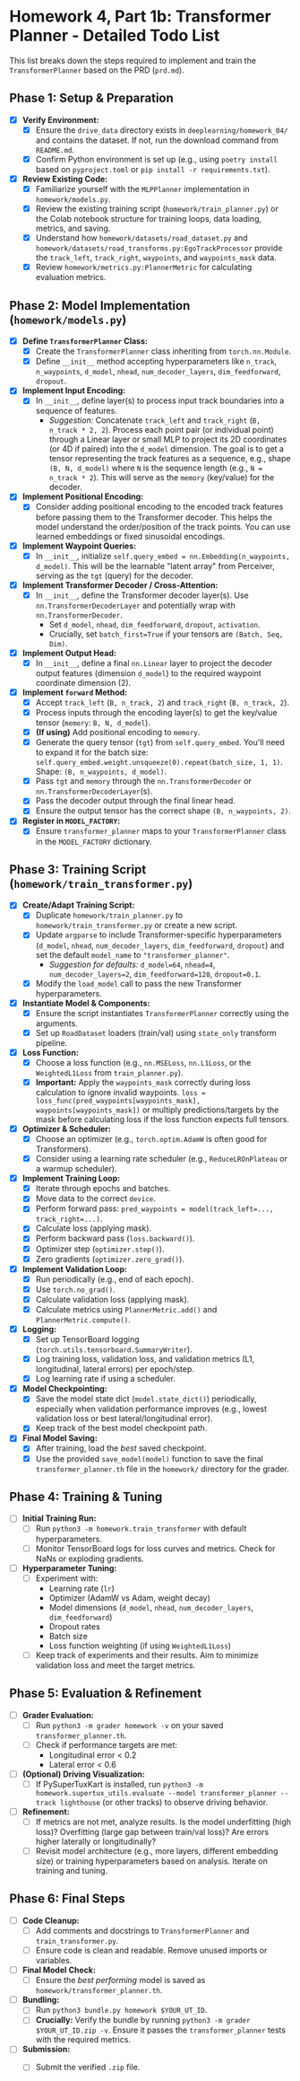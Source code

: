 # Homework 4, Part 1b: Transformer Planner - Detailed Todo List

This list breaks down the steps required to implement and train the `TransformerPlanner` based on the PRD (`prd.md`).

## Phase 1: Setup & Preparation

-   [X] **Verify Environment:**
    -   [X] Ensure the `drive_data` directory exists in `deeplearning/homework_04/` and contains the dataset. If not, run the download command from `README.md`.
    -   [X] Confirm Python environment is set up (e.g., using `poetry install` based on `pyproject.toml` or `pip install -r requirements.txt`).
-   [X] **Review Existing Code:**
    -   [X] Familiarize yourself with the `MLPPlanner` implementation in `homework/models.py`.
    -   [X] Review the existing training script (`homework/train_planner.py`) or the Colab notebook structure for training loops, data loading, metrics, and saving.
    -   [X] Understand how `homework/datasets/road_dataset.py` and `homework/datasets/road_transforms.py:EgoTrackProcessor` provide the `track_left`, `track_right`, `waypoints`, and `waypoints_mask` data.
    -   [X] Review `homework/metrics.py:PlannerMetric` for calculating evaluation metrics.

## Phase 2: Model Implementation (`homework/models.py`)

-   [X] **Define `TransformerPlanner` Class:**
    -   [X] Create the `TransformerPlanner` class inheriting from `torch.nn.Module`.
    -   [X] Define `__init__` method accepting hyperparameters like `n_track`, `n_waypoints`, `d_model`, `nhead`, `num_decoder_layers`, `dim_feedforward`, `dropout`.
-   [X] **Implement Input Encoding:**
    -   [X] In `__init__`, define layer(s) to process input track boundaries into a sequence of features.
        -   *Suggestion:* Concatenate `track_left` and `track_right` (`B, n_track * 2, 2`). Process each point pair (or individual point) through a Linear layer or small MLP to project its 2D coordinates (or 4D if paired) into the `d_model` dimension. The goal is to get a tensor representing the track features as a sequence, e.g., shape `(B, N, d_model)` where `N` is the sequence length (e.g., `N = n_track * 2`). This will serve as the `memory` (key/value) for the decoder.
-   [X] **Implement Positional Encoding:**
    -   [X] Consider adding positional encoding to the encoded track features before passing them to the Transformer decoder. This helps the model understand the order/position of the track points. You can use learned embeddings or fixed sinusoidal encodings.
-   [X] **Implement Waypoint Queries:**
    -   [X] In `__init__`, initialize `self.query_embed = nn.Embedding(n_waypoints, d_model)`. This will be the learnable "latent array" from Perceiver, serving as the `tgt` (query) for the decoder.
-   [X] **Implement Transformer Decoder / Cross-Attention:**
    -   [X] In `__init__`, define the Transformer decoder layer(s). Use `nn.TransformerDecoderLayer` and potentially wrap with `nn.TransformerDecoder`.
        -   Set `d_model`, `nhead`, `dim_feedforward`, `dropout`, `activation`.
        -   Crucially, set `batch_first=True` if your tensors are `(Batch, Seq, Dim)`.
-   [X] **Implement Output Head:**
    -   [X] In `__init__`, define a final `nn.Linear` layer to project the decoder output features (dimension `d_model`) to the required waypoint coordinate dimension (2).
-   [X] **Implement `forward` Method:**
    -   [X] Accept `track_left` (`B, n_track, 2`) and `track_right` (`B, n_track, 2`).
    -   [X] Process inputs through the encoding layer(s) to get the key/value tensor (`memory`: `B, N, d_model`).
    -   [X] **(If using)** Add positional encoding to `memory`.
    -   [X] Generate the query tensor (`tgt`) from `self.query_embed`. You'll need to expand it for the batch size: `self.query_embed.weight.unsqueeze(0).repeat(batch_size, 1, 1)`. Shape: `(B, n_waypoints, d_model)`.
    -   [X] Pass `tgt` and `memory` through the `nn.TransformerDecoder` or `nn.TransformerDecoderLayer`(s).
    -   [X] Pass the decoder output through the final linear head.
    -   [X] Ensure the output tensor has the correct shape `(B, n_waypoints, 2)`.
-   [X] **Register in `MODEL_FACTORY`:**
    -   [X] Ensure `transformer_planner` maps to your `TransformerPlanner` class in the `MODEL_FACTORY` dictionary.

## Phase 3: Training Script (`homework/train_transformer.py`)

-   [X] **Create/Adapt Training Script:**
    -   [X] Duplicate `homework/train_planner.py` to `homework/train_transformer.py` or create a new script.
    -   [X] Update `argparse` to include Transformer-specific hyperparameters (`d_model`, `nhead`, `num_decoder_layers`, `dim_feedforward`, `dropout`) and set the default `model_name` to `"transformer_planner"`.
        -   *Suggestion for defaults:* `d_model=64`, `nhead=4`, `num_decoder_layers=2`, `dim_feedforward=128`, `dropout=0.1`.
    -   [X] Modify the `load_model` call to pass the new Transformer hyperparameters.
-   [X] **Instantiate Model & Components:**
    -   [X] Ensure the script instantiates `TransformerPlanner` correctly using the arguments.
    -   [X] Set up `RoadDataset` loaders (train/val) using `state_only` transform pipeline.
-   [X] **Loss Function:**
    -   [X] Choose a loss function (e.g., `nn.MSELoss`, `nn.L1Loss`, or the `WeightedL1Loss` from `train_planner.py`).
    -   [X] **Important:** Apply the `waypoints_mask` correctly during loss calculation to ignore invalid waypoints. `loss = loss_func(pred_waypoints[waypoints_mask], waypoints[waypoints_mask])` or multiply predictions/targets by the mask before calculating loss if the loss function expects full tensors.
-   [X] **Optimizer & Scheduler:**
    -   [X] Choose an optimizer (e.g., `torch.optim.AdamW` is often good for Transformers).
    -   [X] Consider using a learning rate scheduler (e.g., `ReduceLROnPlateau` or a warmup scheduler).
-   [X] **Implement Training Loop:**
    -   [X] Iterate through epochs and batches.
    -   [X] Move data to the correct `device`.
    -   [X] Perform forward pass: `pred_waypoints = model(track_left=..., track_right=...)`.
    -   [X] Calculate loss (applying mask).
    -   [X] Perform backward pass (`loss.backward()`).
    -   [X] Optimizer step (`optimizer.step()`).
    -   [X] Zero gradients (`optimizer.zero_grad()`).
-   [X] **Implement Validation Loop:**
    -   [X] Run periodically (e.g., end of each epoch).
    -   [X] Use `torch.no_grad()`.
    -   [X] Calculate validation loss (applying mask).
    -   [X] Calculate metrics using `PlannerMetric.add()` and `PlannerMetric.compute()`.
-   [X] **Logging:**
    -   [X] Set up TensorBoard logging (`torch.utils.tensorboard.SummaryWriter`).
    -   [X] Log training loss, validation loss, and validation metrics (L1, longitudinal, lateral errors) per epoch/step.
    -   [X] Log learning rate if using a scheduler.
-   [X] **Model Checkpointing:**
    -   [X] Save the model state dict (`model.state_dict()`) periodically, especially when validation performance improves (e.g., lowest validation loss or best lateral/longitudinal error).
    -   [X] Keep track of the best model checkpoint path.
-   [X] **Final Model Saving:**
    -   [X] After training, load the *best* saved checkpoint.
    -   [X] Use the provided `save_model(model)` function to save the final `transformer_planner.th` file in the `homework/` directory for the grader.

## Phase 4: Training & Tuning

-   [ ] **Initial Training Run:**
    -   [ ] Run `python3 -m homework.train_transformer` with default hyperparameters.
    -   [ ] Monitor TensorBoard logs for loss curves and metrics. Check for NaNs or exploding gradients.
-   [ ] **Hyperparameter Tuning:**
    -   [ ] Experiment with:
        -   Learning rate (`lr`)
        -   Optimizer (AdamW vs Adam, weight decay)
        -   Model dimensions (`d_model`, `nhead`, `num_decoder_layers`, `dim_feedforward`)
        -   Dropout rates
        -   Batch size
        -   Loss function weighting (if using `WeightedL1Loss`)
    -   [ ] Keep track of experiments and their results. Aim to minimize validation loss and meet the target metrics.

## Phase 5: Evaluation & Refinement

-   [ ] **Grader Evaluation:**
    -   [ ] Run `python3 -m grader homework -v` on your saved `transformer_planner.th`.
    -   [ ] Check if performance targets are met:
        -   Longitudinal error < 0.2
        -   Lateral error < 0.6
-   [ ] **(Optional) Driving Visualization:**
    -   [ ] If PySuperTuxKart is installed, run `python3 -m homework.supertux_utils.evaluate --model transformer_planner --track lighthouse` (or other tracks) to observe driving behavior.
-   [ ] **Refinement:**
    -   [ ] If metrics are not met, analyze results. Is the model underfitting (high loss)? Overfitting (large gap between train/val loss)? Are errors higher laterally or longitudinally?
    -   [ ] Revisit model architecture (e.g., more layers, different embedding size) or training hyperparameters based on analysis. Iterate on training and tuning.

## Phase 6: Final Steps

-   [ ] **Code Cleanup:**
    -   [ ] Add comments and docstrings to `TransformerPlanner` and `train_transformer.py`.
    -   [ ] Ensure code is clean and readable. Remove unused imports or variables.
-   [ ] **Final Model Check:**
    -   [ ] Ensure the *best performing* model is saved as `homework/transformer_planner.th`.
-   [ ] **Bundling:**
    -   [ ] Run `python3 bundle.py homework $YOUR_UT_ID`.
    -   [ ] **Crucially:** Verify the bundle by running `python3 -m grader $YOUR_UT_ID.zip -v`. Ensure it passes the `transformer_planner` tests with the required metrics.
-   [ ] **Submission:**
    -   [ ] Submit the verified `.zip` file.

